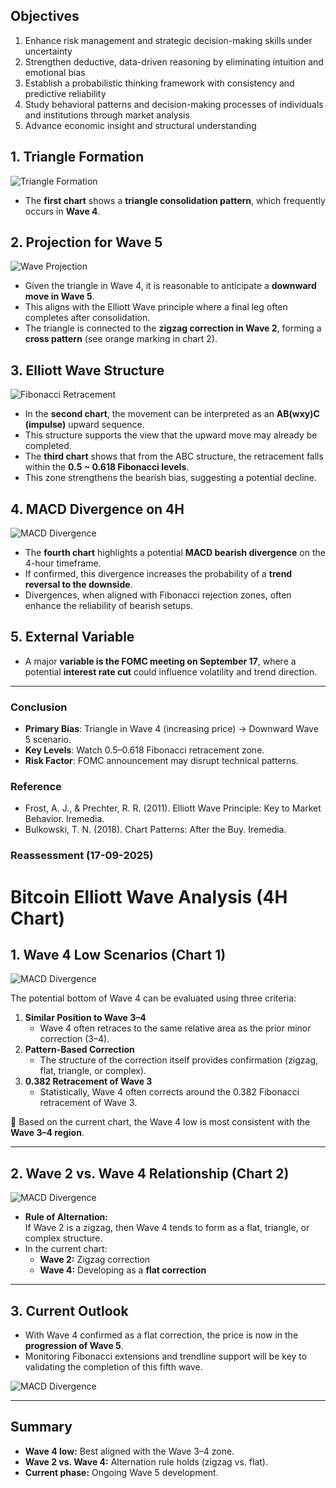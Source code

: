 ## Objectives  

1. Enhance risk management and strategic decision-making skills under uncertainty  
2. Strengthen deductive, data-driven reasoning by eliminating intuition and emotional bias  
3. Establish a probabilistic thinking framework with consistency and predictive reliability  
4. Study behavioral patterns and decision-making processes of individuals and institutions through market analysis  
5. Advance economic insight and structural understanding  

## 1. Triangle Formation
![Triangle Formation](2025-09-15_chart1.png)

- The **first chart** shows a **triangle consolidation pattern**, which frequently occurs in **Wave 4**.  


## 2. Projection for Wave 5
![Wave Projection](2025-09-15_chart2.png)

- Given the triangle in Wave 4, it is reasonable to anticipate a **downward move in Wave 5**.  
- This aligns with the Elliott Wave principle where a final leg often completes after consolidation.
- The triangle is connected to the **zigzag correction in Wave 2**, forming a **cross pattern** (see orange marking in chart 2).

## 3. Elliott Wave Structure
![Fibonacci Retracement](2025-09-15_chart3.png)

- In the **second chart**, the movement can be interpreted as an **AB(wxy)C (impulse)** upward sequence.  
- This structure supports the view that the upward move may already be completed.
- The **third chart** shows that from the ABC structure, the retracement falls within the **0.5 ~ 0.618 Fibonacci levels**.  
- This zone strengthens the bearish bias, suggesting a potential decline.

## 4. MACD Divergence on 4H
![MACD Divergence](2025-09-15_chart4.png)

- The **fourth chart** highlights a potential **MACD bearish divergence** on the 4-hour timeframe.  
- If confirmed, this divergence increases the probability of a **trend reversal to the downside**.  
- Divergences, when aligned with Fibonacci rejection zones, often enhance the reliability of bearish setups.

## 5. External Variable
- A major **variable is the FOMC meeting on September 17**, where a potential **interest rate cut** could influence volatility and trend direction.

---

### Conclusion
- **Primary Bias**: Triangle in Wave 4 (increasing price) → Downward Wave 5 scenario.  
- **Key Levels**: Watch 0.5–0.618 Fibonacci retracement zone.  
- **Risk Factor**: FOMC announcement may disrupt technical patterns.

### Reference
- Frost, A. J., & Prechter, R. R. (2011). Elliott Wave Principle: Key to Market Behavior. Iremedia.
- Bulkowski, T. N. (2018). Chart Patterns: After the Buy. Iremedia.


### Reassessment (17-09-2025)

# Bitcoin Elliott Wave Analysis (4H Chart)

## 1. Wave 4 Low Scenarios (Chart 1)

![MACD Divergence](2025-09-17_chart5.png)

The potential bottom of Wave 4 can be evaluated using three criteria:

1. **Similar Position to Wave 3–4**
   - Wave 4 often retraces to the same relative area as the prior minor correction (3–4).
2. **Pattern-Based Correction**
   - The structure of the correction itself provides confirmation (zigzag, flat, triangle, or complex).
3. **0.382 Retracement of Wave 3**
   - Statistically, Wave 4 often corrects around the 0.382 Fibonacci retracement of Wave 3.

📌 Based on the current chart, the Wave 4 low is most consistent with the **Wave 3–4 region**.

---

## 2. Wave 2 vs. Wave 4 Relationship (Chart 2)

![MACD Divergence](2025-09-17_chart6.png)

- **Rule of Alternation:**  
  If Wave 2 is a zigzag, then Wave 4 tends to form as a flat, triangle, or complex structure.
- In the current chart:  
  - **Wave 2:** Zigzag correction  
  - **Wave 4:** Developing as a **flat correction**  

---

## 3. Current Outlook

- With Wave 4 confirmed as a flat correction, the price is now in the **progression of Wave 5**.
- Monitoring Fibonacci extensions and trendline support will be key to validating the completion of this fifth wave.

![MACD Divergence](2025-09-17_chart7.png)

---

## Summary

- **Wave 4 low:** Best aligned with the Wave 3–4 zone.  
- **Wave 2 vs. Wave 4:** Alternation rule holds (zigzag vs. flat).  
- **Current phase:** Ongoing Wave 5 development.  



